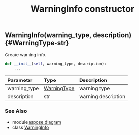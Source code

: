 ﻿---
title: WarningInfo constructor
second_title: Aspose.Diagram for Python via .NET API References
description: 
type: docs
weight: 10
url: /python-net/aspose.diagram/warninginfo/__init__/
is_root: false
---

## WarningInfo(warning_type, description) {#WarningType-str}

Create warning info.



```python
def __init__(self, warning_type, description):
    ...
```


| Parameter | Type | Description |
| :- | :- | :- |
| warning_type | [WarningType](/diagram/python-net/aspose.diagram/warningtype) | warning type |
| description | str | warning description |



### See Also
* module [aspose.diagram](../../)
* class [WarningInfo](/diagram/python-net/aspose.diagram/warninginfo)
